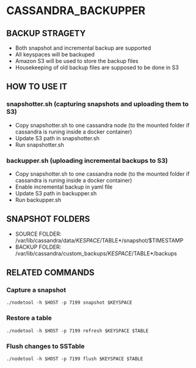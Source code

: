# CASSANDRA_BACKUPPER

## BACKUP STRAGETY
- Both snapshot and incremental backup are supported
- All keyspaces will be backuped
- Amazon S3 will be used to store the backup files
- Housekeeping of old backup files are supposed to be done in S3


## HOW TO USE IT
### snapshotter.sh (capturing snapshots and uploading them to S3)

- Copy snapshotter.sh to one cassandra node (to the mounted folder if cassandra is runing inside a docker container)
- Update S3 path in snapshotter.sh
- Run snapshotter.sh

### backupper.sh (uploading incremental backups to S3)
- Copy snapshotter.sh to one cassandra node (to the mounted folder if cassandra is runing inside a docker container)
- Enable incremental backup in yaml file
- Update S3 path in backupper.sh
- Run backupper.sh


## SNAPSHOT FOLDERS
- SOURCE FOLDER: /var/lib/cassandra/data/$KESPACE/$TABLE*/snapshot/$TIMESTAMP
- BACKUP FOLDER: /var/lib/cassandra/custom_backups/$KESPACE/$TABLE*/backups


## RELATED COMMANDS
### Capture a snapshot
```
./nodetool -h $HOST -p 7199 snapshot $KEYSPACE
```

### Restore a table
```
./nodetool -h $HOST -p 7199 refresh $KEYSPACE $TABLE
```

### Flush changes to SSTable
```
./nodetool -h $HOST -p 7199 flush $KEYSPACE $TABLE
```
